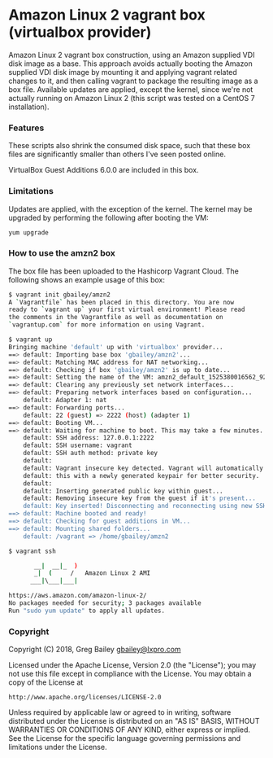 # Amazon Linux 2 vagrant box (virtualbox provider)

Amazon Linux 2 vagrant box construction, using an Amazon supplied VDI disk
image as a base.  This approach avoids actually booting the Amazon supplied
VDI disk image by mounting it and applying vagrant related changes to it, and
then calling vagrant to package the resulting image as a box file.  Available
updates are applied, except the kernel, since we're not actually running on
Amazon Linux 2 (this script was tested on a CentOS 7 installation).

### Features

These scripts also shrink the consumed disk space, such that these box files
are significantly smaller than others I've seen posted online.

VirtualBox Guest Additions 6.0.0 are included in this box.

### Limitations

Updates are applied, with the exception of the kernel.  The kernel may be
upgraded by performing the following after booting the VM:

```bash
yum upgrade
```

### How to use the amzn2 box

The box file has been uploaded to the Hashicorp Vagrant Cloud.  The following
shows an example usage of this box:

```bash
$ vagrant init gbailey/amzn2
A `Vagrantfile` has been placed in this directory. You are now
ready to `vagrant up` your first virtual environment! Please read
the comments in the Vagrantfile as well as documentation on
`vagrantup.com` for more information on using Vagrant.
```

```bash
$ vagrant up
Bringing machine 'default' up with 'virtualbox' provider...
==> default: Importing base box 'gbailey/amzn2'...
==> default: Matching MAC address for NAT networking...
==> default: Checking if box 'gbailey/amzn2' is up to date...
==> default: Setting the name of the VM: amzn2_default_1525380016562_9257
==> default: Clearing any previously set network interfaces...
==> default: Preparing network interfaces based on configuration...
    default: Adapter 1: nat
==> default: Forwarding ports...
    default: 22 (guest) => 2222 (host) (adapter 1)
==> default: Booting VM...
==> default: Waiting for machine to boot. This may take a few minutes...
    default: SSH address: 127.0.0.1:2222
    default: SSH username: vagrant
    default: SSH auth method: private key
    default: 
    default: Vagrant insecure key detected. Vagrant will automatically replace
    default: this with a newly generated keypair for better security.
    default: 
    default: Inserting generated public key within guest...
    default: Removing insecure key from the guest if it's present...
    default: Key inserted! Disconnecting and reconnecting using new SSH key...
==> default: Machine booted and ready!
==> default: Checking for guest additions in VM...
==> default: Mounting shared folders...
    default: /vagrant => /home/gbailey/amzn2
```

```bash
$ vagrant ssh

       __|  __|_  )
       _|  (     /   Amazon Linux 2 AMI
      ___|\___|___|

https://aws.amazon.com/amazon-linux-2/
No packages needed for security; 3 packages available
Run "sudo yum update" to apply all updates.
```

### Copyright

Copyright (C) 2018, Greg Bailey <gbailey@lxpro.com>

Licensed under the Apache License, Version 2.0 (the "License");
you may not use this file except in compliance with the License.
You may obtain a copy of the License at

    http://www.apache.org/licenses/LICENSE-2.0

Unless required by applicable law or agreed to in writing, software
distributed under the License is distributed on an "AS IS" BASIS,
WITHOUT WARRANTIES OR CONDITIONS OF ANY KIND, either express or implied.
See the License for the specific language governing permissions and
limitations under the License.

